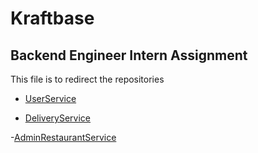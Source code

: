 # Kraftbase

## Backend Engineer Intern Assignment

This file is to redirect the repositories 

- [UserService](https://github.com/PreritMishra/PizzaDeliveryUserService)

- [DeliveryService](https://github.com/PreritMishra/PizzaDeliveryDeliveryService)

-[AdminRestaurantService](https://github.com/PreritMishra/PizzaDeliveryAdminRestaurantService)